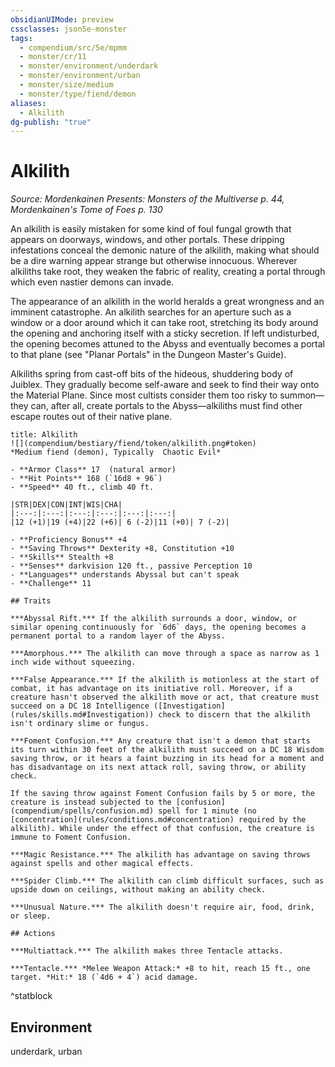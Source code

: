 ```yaml
---
obsidianUIMode: preview
cssclasses: json5e-monster
tags:
  - compendium/src/5e/mpmm
  - monster/cr/11
  - monster/environment/underdark
  - monster/environment/urban
  - monster/size/medium
  - monster/type/fiend/demon
aliases:
  - Alkilith
dg-publish: "true"
---
```

# Alkilith
*Source: Mordenkainen Presents: Monsters of the Multiverse p. 44, Mordenkainen's Tome of Foes p. 130*  

An alkilith is easily mistaken for some kind of foul fungal growth that appears on doorways, windows, and other portals. These dripping infestations conceal the demonic nature of the alkilith, making what should be a dire warning appear strange but otherwise innocuous. Wherever alkiliths take root, they weaken the fabric of reality, creating a portal through which even nastier demons can invade.

The appearance of an alkilith in the world heralds a great wrongness and an imminent catastrophe. An alkilith searches for an aperture such as a window or a door around which it can take root, stretching its body around the opening and anchoring itself with a sticky secretion. If left undisturbed, the opening becomes attuned to the Abyss and eventually becomes a portal to that plane (see "Planar Portals" in the Dungeon Master's Guide).

Alkiliths spring from cast-off bits of the hideous, shuddering body of Juiblex. They gradually become self-aware and seek to find their way onto the Material Plane. Since most cultists consider them too risky to summon—they can, after all, create portals to the Abyss—alkiliths must find other escape routes out of their native plane.

```ad-statblock
title: Alkilith
![](compendium/bestiary/fiend/token/alkilith.png#token)
*Medium fiend (demon), Typically  Chaotic Evil*

- **Armor Class** 17  (natural armor)
- **Hit Points** 168 (`16d8 + 96`)
- **Speed** 40 ft., climb 40 ft.

|STR|DEX|CON|INT|WIS|CHA|
|:---:|:---:|:---:|:---:|:---:|:---:|
|12 (+1)|19 (+4)|22 (+6)| 6 (-2)|11 (+0)| 7 (-2)|

- **Proficiency Bonus** +4
- **Saving Throws** Dexterity +8, Constitution +10
- **Skills** Stealth +8
- **Senses** darkvision 120 ft., passive Perception 10
- **Languages** understands Abyssal but can't speak
- **Challenge** 11

## Traits

***Abyssal Rift.*** If the alkilith surrounds a door, window, or similar opening continuously for `6d6` days, the opening becomes a permanent portal to a random layer of the Abyss.

***Amorphous.*** The alkilith can move through a space as narrow as 1 inch wide without squeezing.

***False Appearance.*** If the alkilith is motionless at the start of combat, it has advantage on its initiative roll. Moreover, if a creature hasn't observed the alkilith move or act, that creature must succeed on a DC 18 Intelligence ([Investigation](rules/skills.md#Investigation)) check to discern that the alkilith isn't ordinary slime or fungus.

***Foment Confusion.*** Any creature that isn't a demon that starts its turn within 30 feet of the alkilith must succeed on a DC 18 Wisdom saving throw, or it hears a faint buzzing in its head for a moment and has disadvantage on its next attack roll, saving throw, or ability check.

If the saving throw against Foment Confusion fails by 5 or more, the creature is instead subjected to the [confusion](compendium/spells/confusion.md) spell for 1 minute (no [concentration](rules/conditions.md#concentration) required by the alkilith). While under the effect of that confusion, the creature is immune to Foment Confusion.

***Magic Resistance.*** The alkilith has advantage on saving throws against spells and other magical effects.

***Spider Climb.*** The alkilith can climb difficult surfaces, such as upside down on ceilings, without making an ability check.

***Unusual Nature.*** The alkilith doesn't require air, food, drink, or sleep.

## Actions

***Multiattack.*** The alkilith makes three Tentacle attacks.

***Tentacle.*** *Melee Weapon Attack:* +8 to hit, reach 15 ft., one target. *Hit:* 18 (`4d6 + 4`) acid damage.
```
^statblock

## Environment

underdark, urban